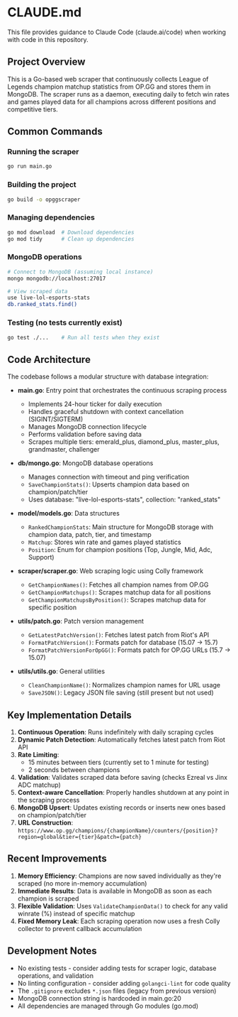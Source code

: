# CLAUDE.md

This file provides guidance to Claude Code (claude.ai/code) when working with code in this repository.

## Project Overview

This is a Go-based web scraper that continuously collects League of Legends champion matchup statistics from OP.GG and stores them in MongoDB. The scraper runs as a daemon, executing daily to fetch win rates and games played data for all champions across different positions and competitive tiers.

## Common Commands

### Running the scraper
```bash
go run main.go
```

### Building the project
```bash
go build -o opggscraper
```

### Managing dependencies
```bash
go mod download  # Download dependencies
go mod tidy      # Clean up dependencies
```

### MongoDB operations
```bash
# Connect to MongoDB (assuming local instance)
mongo mongodb://localhost:27017

# View scraped data
use live-lol-esports-stats
db.ranked_stats.find()
```

### Testing (no tests currently exist)
```bash
go test ./...    # Run all tests when they exist
```

## Code Architecture

The codebase follows a modular structure with database integration:

- **main.go**: Entry point that orchestrates the continuous scraping process
  - Implements 24-hour ticker for daily execution
  - Handles graceful shutdown with context cancellation (SIGINT/SIGTERM)
  - Manages MongoDB connection lifecycle
  - Performs validation before saving data
  - Scrapes multiple tiers: emerald_plus, diamond_plus, master_plus, grandmaster, challenger

- **db/mongo.go**: MongoDB database operations
  - Manages connection with timeout and ping verification
  - `SaveChampionStats()`: Upserts champion data based on champion/patch/tier
  - Uses database: "live-lol-esports-stats", collection: "ranked_stats"

- **model/models.go**: Data structures
  - `RankedChampionStats`: Main structure for MongoDB storage with champion data, patch, tier, and timestamp
  - `Matchup`: Stores win rate and games played statistics
  - `Position`: Enum for champion positions (Top, Jungle, Mid, Adc, Support)

- **scraper/scraper.go**: Web scraping logic using Colly framework
  - `GetChampionNames()`: Fetches all champion names from OP.GG
  - `GetChampionMatchups()`: Scrapes matchup data for all positions
  - `GetChampionMatchupsByPosition()`: Scrapes matchup data for specific position

- **utils/patch.go**: Patch version management
  - `GetLatestPatchVersion()`: Fetches latest patch from Riot's API
  - `FormatPatchVersion()`: Formats patch for database (15.07 → 15.7)
  - `FormatPatchVersionForOpGG()`: Formats patch for OP.GG URLs (15.7 → 15.07)

- **utils/utils.go**: General utilities
  - `CleanChampionName()`: Normalizes champion names for URL usage
  - `SaveJSON()`: Legacy JSON file saving (still present but not used)

## Key Implementation Details

1. **Continuous Operation**: Runs indefinitely with daily scraping cycles
2. **Dynamic Patch Detection**: Automatically fetches latest patch from Riot API
3. **Rate Limiting**: 
   - 15 minutes between tiers (currently set to 1 minute for testing)
   - 2 seconds between champions
4. **Validation**: Validates scraped data before saving (checks Ezreal vs Jinx ADC matchup)
5. **Context-aware Cancellation**: Properly handles shutdown at any point in the scraping process
6. **MongoDB Upsert**: Updates existing records or inserts new ones based on champion/patch/tier
7. **URL Construction**: `https://www.op.gg/champions/{championName}/counters/{position}?region=global&tier={tier}&patch={patch}`

## Recent Improvements

1. **Memory Efficiency**: Champions are now saved individually as they're scraped (no more in-memory accumulation)
2. **Immediate Results**: Data is available in MongoDB as soon as each champion is scraped
3. **Flexible Validation**: Uses `ValidateChampionData()` to check for any valid winrate (%) instead of specific matchup
4. **Fixed Memory Leak**: Each scraping operation now uses a fresh Colly collector to prevent callback accumulation

## Development Notes

- No existing tests - consider adding tests for scraper logic, database operations, and validation
- No linting configuration - consider adding `golangci-lint` for code quality
- The `.gitignore` excludes `*.json` files (legacy from previous version)
- MongoDB connection string is hardcoded in main.go:20
- All dependencies are managed through Go modules (go.mod)